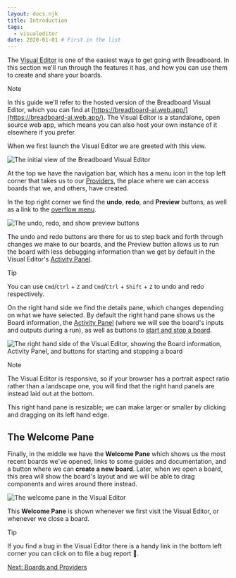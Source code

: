 ```yaml
---
layout: docs.njk
title: Introduction
tags:
  - visualeditor
date: 2020-01-01 # First in the list
---
```


The [Visual Editor](https://breadboard-ai.web.app/) is one of the easiest ways to get going with Breadboard. In this section we'll run through the features it has, and how you can use them to create and share your boards.

> [!NOTE]
> In this guide we'll refer to the hosted version of the Breadboard Visual Editor, which you can find at [https://breadboard-ai.web.app/](https://breadboard-ai.web.app/). The Visual Editor is a standalone, open source web app, which means you can also host your own instance of it elsewhere if you prefer.

When we first launch the Visual Editor we are greeted with this view.

![The initial view of the Breadboard Visual Editor](/breadboard/static/images/using-the-visual-editor/initial-view.png)

At the top we have the navigation bar, which has a menu icon in the top left corner that takes us to our [Providers](#providers), the place where we can access boards that we, and others, have created.

In the top right corner we find the **undo**, **redo**, and **Preview** buttons, as well as a link to the [overflow menu](#the-overflow-menu).

![The undo, redo, and show preview buttons](/breadboard/static/images/using-the-visual-editor/top-menu.png)

The undo and redo buttons are there for us to step back and forth through changes we make to our boards, and the Preview button allows us to run the board with less debugging information than we get by default in the Visual Editor's [Activity Panel](#the-activity-panel).

> [!TIP]
> You can use `Cmd`/`Ctrl` + `Z` and `Cmd`/`Ctrl` + `Shift` + `Z` to undo and redo respectively.

On the right hand side we find the details pane, which changes depending on what we have selected. By default the right hand pane shows us the Board information, the [Activity Panel](#the-activity-panel) (where we will see the board's inputs and outputs during a run), as well as buttons to [start and stop a board](#starting-and-stopping-a-board).

![The right hand side of the Visual Editor, showing the Board information, Activity Panel, and buttons for starting and stopping a board](/breadboard/static/images/using-the-visual-editor/right-hand-side.png)

> [!NOTE]
> The Visual Editor is responsive, so if your browser has a portrait aspect ratio rather than a landscape one, you will find that the right hand panels are instead laid out at the bottom.

This right hand pane is resizable; we can make larger or smaller by clicking and dragging on its left hand edge.

## The Welcome Pane

Finally, in the middle we have the **Welcome Pane** which shows us the most recent boards we've opened, links to some guides and documentation, and a button where we can **create a new board**. Later, when we open a board, this area will show the board's layout and we will be able to drag components and wires around there instead.

![The welcome pane in the Visual Editor](/breadboard/static/images/using-the-visual-editor/welcome-pane.png)

This **Welcome Pane** is shown whenever we first visit the Visual Editor, or whenever we close a board.

> [!TIP]
> If you find a bug in the Visual Editor there is a handy link in the bottom left corner you can click on to file a bug report 🐛.

[Next: Boards and Providers](./boards-and-providers/)

